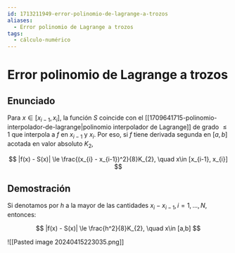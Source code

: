 ```yaml
---
id: 1713211949-error-polinomio-de-lagrange-a-trozos
aliases:
  - Error polinomio de Lagrange a trozos
tags:
  - cálculo-numérico
---
```


# Error polinomio de Lagrange a trozos

## Enunciado

Para $x\in [x_{i -1}, x_i]$, la función $S$ coincide con el [[1709641715-polinomio-interpolador-de-lagrange|polinomio interpolador de Lagrange]] de grado $\le 1$ que interpola a $f$ en $x_{i-1}$ y $x_{i}$. Por eso, si $f$ tiene derivada segunda en $[a,b]$ acotada en valor absoluto $K_{2}$,

$$
|f(x) - S(x)| \le \frac{(x_{i} - x_{i-1})^2}{8}K_{2}, \quad x\in [x_{i-1}, x_{i}]
$$

## Demostración

Si denotamos por $h$ a la mayor de las cantidades $x_{i} - x_{i-1}, i = 1, \ldots, N$, entonces:

$$
|f(x) - S(x)| \le \frac{h^2}{8}K_{2}, \quad x\in [a,b]
$$

![[Pasted image 20240415223035.png]]